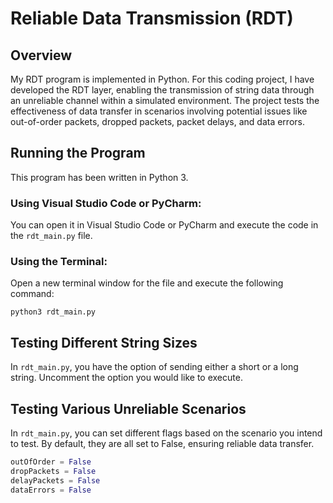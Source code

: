 # Reliable Data Transmission (RDT)

## Overview
My RDT program is implemented in Python. For this coding project, I have developed the RDT layer, enabling the transmission of string data through an unreliable channel within a simulated environment. The project tests the effectiveness of data transfer in scenarios involving potential issues like out-of-order packets, dropped packets, packet delays, and data errors.

## Running the Program
This program has been written in Python 3.

### Using Visual Studio Code or PyCharm:
You can open it in Visual Studio Code or PyCharm and execute the code in the `rdt_main.py` file.

### Using the Terminal:
Open a new terminal window for the file and execute the following command:

```
python3 rdt_main.py
```

## Testing Different String Sizes
In `rdt_main.py`, you have the option of sending either a short or a long string. 
Uncomment the option you would like to execute.

## Testing Various Unreliable Scenarios
In `rdt_main.py`, you can set different flags based on the scenario you intend to test.
By default, they are all set to False, ensuring reliable data transfer.

```python
outOfOrder = False
dropPackets = False
delayPackets = False
dataErrors = False
```

